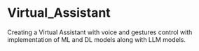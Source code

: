 # Virtual_Assistant
Creating a Virtual Assistant with voice and gestures control with implementation of ML and DL models along with LLM models.

